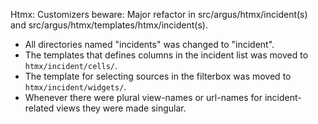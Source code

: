 Htmx: Customizers beware: Major refactor in src/argus/htmx/incident(s) and
src/argus/htmx/templates/htmx/incident(s).

* All directories named "incidents" was changed to "incident".
* The templates that defines columns in the incident list was moved to
  `htmx/incident/cells/`.
* The template for selecting sources in the filterbox was moved to
  `htmx/incident/widgets/`.
* Whenever there were plural view-names or url-names for incident-related views
  they were made singular.
